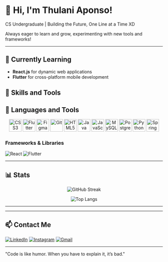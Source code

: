 # 👋 Hi, I'm Thulani Aponso!

CS Undergraduate | Building the Future, One Line at a Time XD

Always eager to learn and grow, experimenting with new tools and frameworks!

---

## 🌱 Currently Learning
- **React.js** for dynamic web applications
- **Flutter** for cross-platform mobile development


## 🔧 Skills and Tools

## 🔧 Languages and Tools

<div align="center">
  <!-- CSS -->
  <img src="https://cdn.jsdelivr.net/gh/devicons/devicon/icons/css3/css3-original.svg" height="40" alt="CSS3" />
  <!-- Flutter -->
  <img src="https://cdn.jsdelivr.net/gh/devicons/devicon/icons/flutter/flutter-original.svg" height="40" alt="Flutter" />
  <!-- Figma -->
  <img src="https://cdn.jsdelivr.net/gh/devicons/devicon/icons/figma/figma-original.svg" height="40" alt="Figma" />
  <!-- Git -->
  <img src="https://cdn.jsdelivr.net/gh/devicons/devicon/icons/git/git-original.svg" height="40" alt="Git" />
  <!-- HTML -->
  <img src="https://cdn.jsdelivr.net/gh/devicons/devicon/icons/html5/html5-original.svg" height="40" alt="HTML5" />
  <!-- Java -->
  <img src="https://cdn.jsdelivr.net/gh/devicons/devicon/icons/java/java-original.svg" height="40" alt="Java" />
  <!-- JavaScript -->
  <img src="https://cdn.jsdelivr.net/gh/devicons/devicon/icons/javascript/javascript-original.svg" height="40" alt="JavaScript" />
  <!-- MySQL -->
  <img src="https://cdn.jsdelivr.net/gh/devicons/devicon/icons/mysql/mysql-original.svg" height="40" alt="MySQL" />
  <!-- PostgreSQL -->
  <img src="https://cdn.jsdelivr.net/gh/devicons/devicon/icons/postgresql/postgresql-original.svg" height="40" alt="PostgreSQL" />
  <!-- Python -->
  <img src="https://cdn.jsdelivr.net/gh/devicons/devicon/icons/python/python-original.svg" height="40" alt="Python" />
  <!-- Spring -->
  <img src="https://cdn.jsdelivr.net/gh/devicons/devicon/icons/spring/spring-original.svg" height="40" alt="Spring" />
</div>


### Frameworks & Libraries
![React](https://img.shields.io/badge/React-20232A?style=flat-square&logo=react&logoColor=61DAFB)
![Flutter](https://img.shields.io/badge/Flutter-02569B?style=flat-square&logo=flutter&logoColor=white)

---

## 📊 Stats
<div align="center">
  
![GitHub Streak](https://github-readme-streak-stats.herokuapp.com?user=thulani2418&theme=dark&hide_border=true)

![Top Langs](https://github-readme-stats.vercel.app/api/top-langs/?username=thulani2418&layout=compact&theme=dark&hide_border=true)

</div>


---

---

## 📫 Contact Me
[![LinkedIn](https://img.shields.io/badge/LinkedIn-0077B5?style=flat-square&logo=linkedin&logoColor=white)](https://www.linkedin.com/in/thulani-aponso-a29a14251?utm_source=share&utm_campaign=share_via&utm_content=profile&utm_medium=android_app)
[![Instagram](https://img.shields.io/badge/Instagram-E4405F?style=flat-square&logo=instagram&logoColor=white)](https://www.instagram.com/_thulaniii/)
[![Gmail](https://img.shields.io/badge/Gmail-D14836?style=flat-square&logo=gmail&logoColor=white)](mailto:thulaniaponso@gmail.com)

---

"Code is like humor. When you have to explain it, it’s bad."
